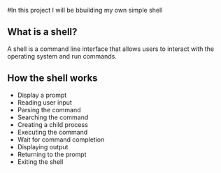 #In this project I will be bbuilding my own simple shell

## What is a shell?
A shell is a command line interface that allows users to interact with the operating system and run commands.

## How  the shell works 
*  Display a prompt 
* Reading user input 
* Parsing the command 
* Searching the command 
* Creating a child process
* Executing the command
* Wait for command completion
* Displaying output
* Returning to the prompt
* Exiting the shell
